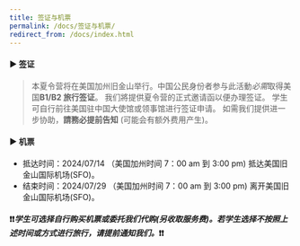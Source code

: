 ```yaml
---
title: 签证与机票
permalink: /docs/签证与机票/
redirect_from: /docs/index.html
---
```


#### ▶︎ 签证

>本夏令营将在美国加州旧金山举行。中国公民身份者参与此活動*必需*取得美国**B1/B2 旅行签证**。
>我们將提供夏令营的正式邀请函以便办理签证。
>学生可自行前往美国驻中国大使馆或领事馆进行签证申请。
>如需我们提供进一步协助，**請務必提前告知** (可能会有额外费用产生)。

#### ▶︎ 机票

* 抵达时间：2024/07/14 （美国加州时间 7：00 am 到 3:00 pm) 抵达美国旧金山国际机场(SFO)。
* 结束时间：2024/07/29 （美国加州时间 7：00 am 到 3:00 pm) 离开美国旧金山国际机场(SFO)。

#### ❗️❗️*学生可选择自行购买机票或委托我们代购(另收取服务费)。若学生选择不按照上述时间或方式进行旅行，请提前通知我们。*❗️❗️
